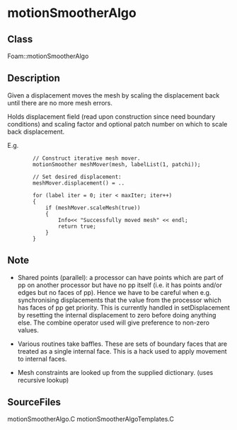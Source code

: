 # motionSmootherAlgo 
## Class
Foam::motionSmootherAlgo

## Description
Given a displacement moves the mesh by scaling the displacement back
until there are no more mesh errors.

Holds displacement field (read upon construction since need boundary
conditions) and scaling factor and optional patch number on which to
scale back displacement.

E.g.
```
        // Construct iterative mesh mover.
        motionSmoother meshMover(mesh, labelList(1, patchi));

        // Set desired displacement:
        meshMover.displacement() = ..

        for (label iter = 0; iter < maxIter; iter++)
        {
            if (meshMover.scaleMesh(true))
            {
                Info<< "Successfully moved mesh" << endl;
                return true;
            }
        }
```

## Note
- Shared points (parallel): a processor can have points which are part of
pp on another processor but have no pp itself (i.e. it has points
and/or edges but no faces of pp). Hence we have to be careful when e.g.
synchronising displacements that the value from the processor which has
faces of pp get priority. This is currently handled in setDisplacement
by resetting the internal displacement to zero before doing anything
else. The combine operator used will give preference to non-zero
values.

- Various routines take baffles. These are sets of boundary faces that
are treated as a single internal face. This is a hack used to apply
movement to internal faces.

- Mesh constraints are looked up from the supplied dictionary. (uses
recursive lookup)

## SourceFiles
motionSmootherAlgo.C
motionSmootherAlgoTemplates.C

